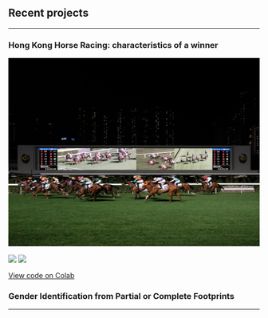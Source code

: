 ## Recent projects

---

### Hong Kong Horse Racing: characteristics of a winner

<img src="images/horse_racing.jpg?raw=true"/>

[![](https://img.shields.io/badge/Python-white?logo=Python)](#) [![](https://img.shields.io/badge/Jupyter-white?logo=Jupyter)](#)

[View code on Colab]([https://colab.research.google.com/drive/](https://colab.research.google.com/drive/1qY1qgiy4GcLNB5R29wM7hUa08ne0hVXB?usp=sharing))

### Gender Identification from Partial or Complete Footprints

---
